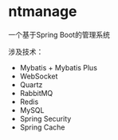 # ntmanage

一个基于Spring Boot的管理系统

涉及技术：

- Mybatis + Mybatis Plus
- WebSocket
- Quartz
- RabbitMQ
- Redis
- MySQL
- Spring Security
- Spring Cache
